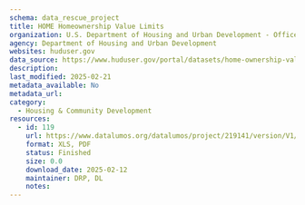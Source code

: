 ```yaml
---
schema: data_rescue_project 
title: HOME Homeownership Value Limits
organization: U.S. Department of Housing and Urban Development - Office of Policy Development and Research
agency: Department of Housing and Urban Development
websites: huduser.gov
data_source: https://www.huduser.gov/portal/datasets/home-ownership-value-limits.html
description: 
last_modified: 2025-02-21
metadata_available: No
metadata_url: 
category:
  - Housing & Community Development 
resources:
  - id: 119
    url: https://www.datalumos.org/datalumos/project/219141/version/V1/view
    format: XLS, PDF
    status: Finished
    size: 0.0
    download_date: 2025-02-12
    maintainer: DRP, DL
    notes: 
---
```

